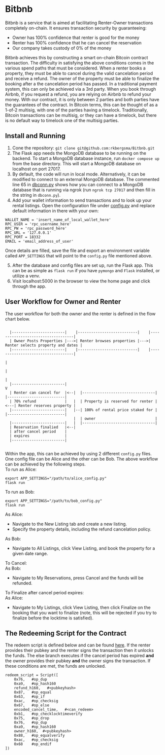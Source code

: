 # Bitbnb

Bitbnb is a service that is aimed at facilitating Renter-Owner transactions completely on-chain. It ensures transaction security by guaranteeing:
- Owner has 100% confidence that renter is good for the money
- Renter has 100% confidence that he can cancel the reservation
- Our company takes custody of 0% of the money

Bitbnb achieves this by constructing a smart on-chain Bitcoin contract transaction. The difficulty in satisfying the above conditions comes in the various spend paths that must be considered. When a renter books a property, they must be able to cancel during the valid cancelation period and receive a refund. The owner of the property must be able to finalize the booking after a the cancelation period has passed. In a traditional payment system, this can only be achieved via a 3rd party. When you book through Airbnb, if you request a refund, you are relying on Airbnb to refund your money. With our contract, it is only between 2 parties and both parties have the guarantees of the contract. In Bitcoin terms, this can be thought of as a 1-of-2 multisig, with one of the parties having a timelock. Traditionally, Bitcoin transactions can be multisig, or they can have a timelock, but there is no default way to timelock one of the multisig parties. 

## Install and Running
1. Cone the repository: `git clone git@github.com:rkbergsma/Bitbnb.git`
2. The Flask app needs the MongoDB database to be running on the backend. To start a MongoDB database instance, run `docker compose up` from the base directory. This will start a MongoDB database on localhost on port 27017.
3. By default, the code will run in local mode. Alternatively, it can be modified to connect to an external MongoDB database. The commented line 65 in [dbconn.py](https://github.com/rkbergsma/Bitbnb/blob/master/app/database/dbconn.py) shows how you can connect to a MongoDB database that is running via ngrok (run `ngrok tcp 27017` and then fill in the string in `dbconn.py`).
4. Add your wallet information to send transactions and to look up your rental listings.
Open the configuration file under [config.py](https://github.com/rkbergsma/Bitbnb/blob/master/app/config.py) and replace default information in there with your own:
```
WALLET_NAME = 'insert_name_of_local_wallet_here'
RPC_USER = 'rpc_username_here'
RPC_PW = 'rpc_password_here'
RPC_URL = '127.0.0.1'
RPC_PORT = 18332
EMAIL = 'email_address_of_user'
```

Once details are filled, save the file and export an environment variable called `APP_SETTINGS` that will point to the `config.py` file mentioned above.

5. After the database and config files are set up, run the Flask app. This can be as simple as `flask run` if you have `pymongo` and `Flask` installed, or utilize a venv.
6. Visit localhost:5000 in the browser to view the home page and click through the app.

## User Workflow for Owner and Renter
The user workflow for both the owner and the renter is defined in the flow chart below. 
```

  |------------------------|    |---------------------------|    |-----------------------------------|
  | Owner Posts Properties |--->| Renter browses properties |--->| Renter selects property and dates |
  |------------------------|    |---------------------------|    |-----------------------------------|
                                                                                  |
                                                                                  |
                                                                                  |
  |------------------------|                                                      V
  | Renter can cancel for  |<--|  |---------------------------------|    |--------------------------|
  | 70% refund             |   |  | Property is reserved for renter |<---| Renter reserves property |
  |------------------------|   |--| 100% of rental price staked for |    |--------------------------|
                               |  | owner                           |
  |------------------------|   |  |---------------------------------|   
  | Reservation finalied   |<--|
  | after cancel period    |
  | expires                |
  |------------------------|
  
```
Within the app, this can be achieved by using 2 different `config.py` files. One config file can be Alice and the other can be Bob. The above workflow can be achieved by the following steps.  
To run as Alice:  
```
export APP_SETTINGS="/path/to/alice_config.py"
flask run
```

To run as Bob:
```
export APP_SETTINGS="/path/to/bob_config.py"
flask run
```

As Alice:
- Navigate to the New Listing tab and create a new listing.
- Specify the property details, including the refund cancelation policy.

As Bob:
- Navigate to All Listings, click View Listing, and book the property for a given date range.

To Cancel:  
As Bob:
- Navigate to My Reservations, press Cancel and the funds will be refunded.

To Finalize after cancel period expires:  
As Alice:
- Navigate to My Listings, click View Listing, then click Finalize on the booking that you want to finalize (note, this will be rejected if you try to finalize before the locktime is satisfied).

## The Redeeming Script for the Contract
The redeem script is defined below and can be found [here](https://github.com/rkbergsma/Bitbnb/blob/master/app/base/RedeemScript.py). If the renter provides their pubkey and the renter signs the transaction then it unlocks the funds. The else branch executes if the cancel period has expired **and** the owner provides their pubkey **and** the owner signs the transaction. If these conditions are met, the funds are unlocked.

```
redeem_script = Script([
    0x76,   #op_dup
    0xa9,   #op_hash160
    refund_h160,   #<pubkeyhash>
    0x87,   #op_equal
    0x63,   #op_if
    0xac,   #op_checksig
    0x67,   #op_else
    encoded_cancel_time,   #<can_redeem>
    0xb1,   #op_checklocktimeverify
    0x75,   #op_drop
    0x76,   #op_dup
    0xa9,   #op_hash160
    owner_h160,  #<pubkeyhash>
    0x88,   #op_equalverify
    0xac,   #op_checksig
    0x68    #op_endif
])
```
